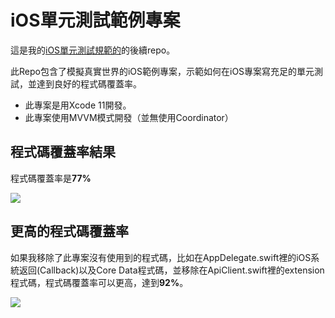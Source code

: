 # iOS單元測試範例專案

這是我的[iOS單元測試規範的](https://github.com/hayasilin/unit-tests-ios-guide)的後續repo。

此Repo包含了模擬真實世界的iOS範例專案，示範如何在iOS專案寫充足的單元測試，並達到良好的程式碼覆蓋率。

- 此專案是用Xcode 11開發。
- 此專案使用MVVM模式開發（並無使用Coordinator）

## 程式碼覆蓋率結果

程式碼覆蓋率是**77%**

<img src="https://github.com/hayasilin/unit-tests-ios-demo-project/blob/master/resources/code_coverage_77.png">

## 更高的程式碼覆蓋率

如果我移除了此專案沒有使用到的程式碼，比如在AppDelegate.swift裡的iOS系統返回(Callback)以及Core Data程式碼，並移除在ApiClient.swift裡的extension程式碼，程式碼覆蓋率可以更高，達到**92%**。

<img src="https://github.com/hayasilin/unit-tests-ios-demo-project/blob/master/resources/code_coverage_92.png">
